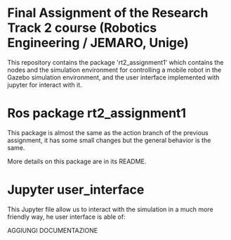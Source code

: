 # Final Assignment of the Research Track 2 course (Robotics Engineering / JEMARO, Unige)

This repository contains the package 'rt2_assignment1' which contains the nodes and the simulation environment for controlling a mobile robot in the Gazebo simulation environment, and the user interface implemented with jupyter for interact with it.

# Ros package rt2_assignment1
This package is almost the same as the action branch of the previous assignment, it has some small changes but the general behavior is the same.

More details on this package are in its README.

# Jupyter user_interface
This Jupyter file allow us to interact with the simulation in a much more friendly way, he user interface is able of:


AGGIUNGI DOCUMENTAZIONE
